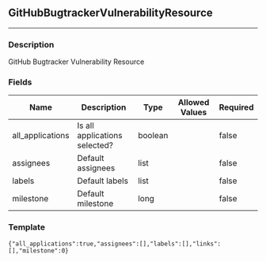 ## GitHubBugtrackerVulnerabilityResource
---
### Description
GitHub Bugtracker Vulnerability Resource
### Fields
| Name | Description | Type | Allowed Values | Required |
| ---- | ----------- | ---- | -------------- | -------- |
| all_applications | Is all applications selected? | boolean |  | false |
| assignees | Default assignees | list |  | false |
| labels | Default labels | list |  | false |
| milestone | Default milestone | long |  | false |
### Template
```
{"all_applications":true,"assignees":[],"labels":[],"links":[],"milestone":0}
```
